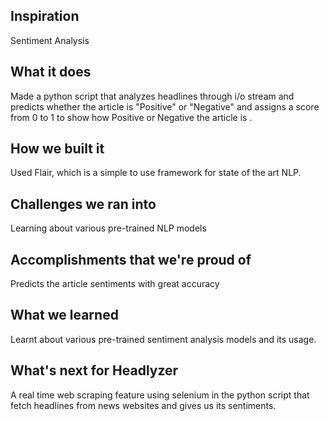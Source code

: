 ## Inspiration
Sentiment Analysis
## What it does
Made a python script that analyzes headlines through i/o stream and predicts whether the article is "Positive" or "Negative" and assigns a score from 0 to 1 to show how Positive or Negative the article is .
## How we built it
Used Flair, which is a simple to use framework for state of the art NLP. 
## Challenges we ran into
Learning about various pre-trained NLP models
## Accomplishments that we're proud of
Predicts the article sentiments with great accuracy
## What we learned
Learnt about various pre-trained sentiment analysis models and its usage.
## What's next for Headlyzer
A real time web scraping feature using selenium in the python script that fetch headlines from news websites and gives us its sentiments.
